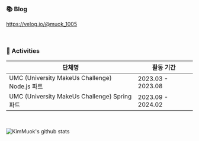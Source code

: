  <br/> 



### 📚 Blog
https://velog.io/@muok_1005

</br>

### 📡 Activities
| 단체명 | 활동 기간 |
| --- | --- |
| UMC (University MakeUs Challenge) Node.js 파트| 2023.03 - 2023.08 |
| UMC (University MakeUs Challenge) Spring 파트| 2023.09 - 2024.02 |

</br>

![KimMuok's github stats](https://github-readme-stats.vercel.app/api?username=Muokok&show_icons=true&theme=radical)
